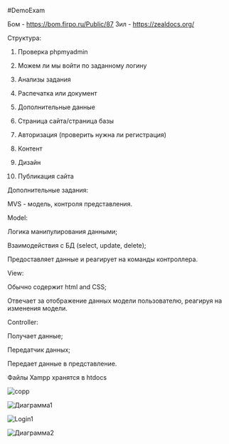 #DemoExam

Бом - https://bom.firpo.ru/Public/87 Зил - https://zealdocs.org/ 

Структура:

1. Проверка phpmyadmin

2. Можем ли мы войти по заданному логину

3. Анализы задания

4. Распечатка или документ

5. Дополнительные данные

6. Страница сайта/страница базы

7. Авторизация (проверить нужна ли регистрация)

8. Контент

9. Дизайн

10. Публикация сайта

Дополнительные задания:

MVS - модель, контроля представления. 

Model: 

Логика манипулирования данными;

Взаимодействия с БД (select, update, delete);

Предоставляет данные и реагирует на команды контроллера.

View:

Обычно содержит html and CSS;

Отвечает за отображение данных модели пользователю, реагируя на изменения модели.

Controller:

Получает данные;

Передатчик данных;

Передает данные в представление.

Файлы Xampp хранятся в htdocs

![copp](https://github.com/user-attachments/assets/68efaa77-6882-4242-90e3-31117f85c833)

![Диаграмма1](https://github.com/user-attachments/assets/41d364c1-d35d-469e-ba91-f3581da45ab5)

![Login1](https://github.com/user-attachments/assets/40a3c05c-5dbc-4d69-b167-2cf76d3a8402)

![Диаграмма2](https://github.com/user-attachments/assets/fc165a3f-6cb3-4c15-b16d-7ab44d4e9225)




